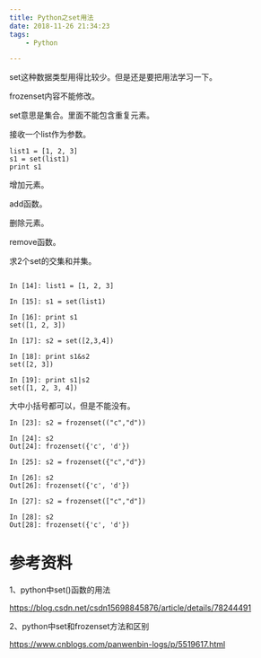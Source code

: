 ```yaml
---
title: Python之set用法
date: 2018-11-26 21:34:23
tags:
	- Python

---
```




set这种数据类型用得比较少。但是还是要把用法学习一下。

frozenset内容不能修改。

set意思是集合。里面不能包含重复元素。

接收一个list作为参数。

```
list1 = [1, 2, 3]
s1 = set(list1)
print s1
```

增加元素。

add函数。

删除元素。

remove函数。

求2个set的交集和并集。

```

In [14]: list1 = [1, 2, 3]

In [15]: s1 = set(list1)

In [16]: print s1
set([1, 2, 3])

In [17]: s2 = set([2,3,4])

In [18]: print s1&s2
set([2, 3])

In [19]: print s1|s2
set([1, 2, 3, 4])
```

大中小括号都可以，但是不能没有。

```
In [23]: s2 = frozenset(("c","d"))

In [24]: s2
Out[24]: frozenset({'c', 'd'})

In [25]: s2 = frozenset({"c","d"})

In [26]: s2
Out[26]: frozenset({'c', 'd'})

In [27]: s2 = frozenset(["c","d"])

In [28]: s2
Out[28]: frozenset({'c', 'd'})
```



# 参考资料

1、python中set()函数的用法

https://blog.csdn.net/csdn15698845876/article/details/78244491

2、python中set和frozenset方法和区别

https://www.cnblogs.com/panwenbin-logs/p/5519617.html